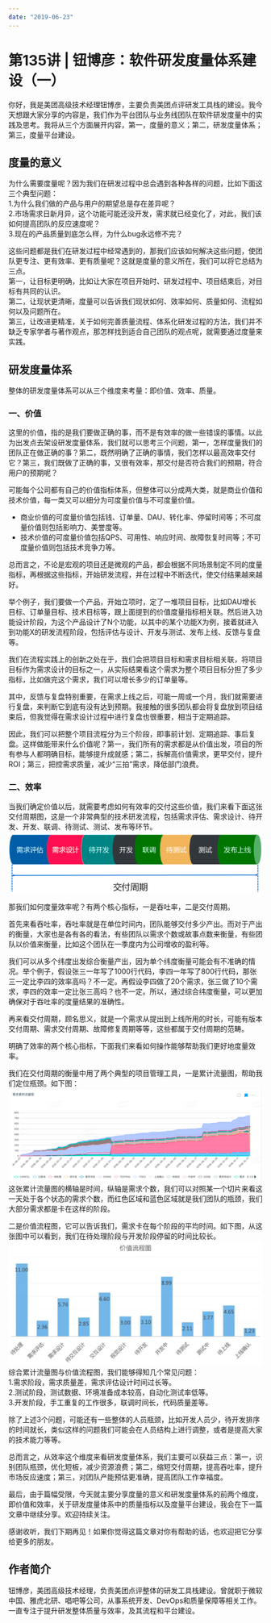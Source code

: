 ```yaml
---
date: "2019-06-23"
---  
```

      
# 第135讲 | 钮博彦：软件研发度量体系建设（一）
你好，我是美团高级技术经理钮博彦，主要负责美团点评研发工具栈的建设。我今天想跟大家分享的内容是，我们作为平台团队与业务线团队在软件研发度量中的实践及思考。我将从三个方面展开内容，第一，度量的意义；第二，研发度量体系；第三，度量平台建设。

## 度量的意义

为什么需要度量呢？因为我们在研发过程中总会遇到各种各样的问题，比如下面这三个典型问题：  
1.为什么我们做的产品与用户的期望总是存在差异呢？  
2.市场需求日新月异，这个功能可能还没开发，需求就已经变化了，对此，我们该如何提高团队的反应速度呢？  
3.现在的产品质量到底怎么样，为什么bug永远修不完？

这些问题都是我们在研发过程中经常遇到的，那我们应该如何解决这些问题，使团队更专注、更有效率、更有质量呢？这就是度量的意义所在，我们可以将它总结为三点。  
第一，让目标更明确，比如让大家在项目开始时、研发过程中、项目结束后，对目标有共同的认识。  
第二，让现状更清晰，度量可以告诉我们现状如何、效率如何、质量如何、流程如何以及问题所在。  
第三，让改进更精准，关于如何完善质量流程、体系化研发过程的方法，我们并不缺乏专家学者与著作观点，那怎样找到适合自己团队的观点呢，就需要通过度量来实践。

<!-- [[[read_end]]] -->

## 研发度量体系

整体的研发度量体系可以从三个维度来考量：即价值、效率、质量。

### 一、价值

这里的价值，指的是我们要做正确的事，而不是有效率的做一些错误的事情。以此为出发点去架设研发度量体系，我们就可以思考三个问题，第一，怎样度量我们的团队正在做正确的事？第二，既然明确了正确的事情，我们怎样以最高效率交付它？第三，我们既做了正确的事，又很有效率，那交付是否符合我们的预期，符合用户的预期呢？

可能每个公司都有自己的价值指标体系，但整体可以分成两大类，就是商业价值和技术价值，每一类又可以细分为可度量价值与不可度量价值。

* 商业价值的可度量价值包括钱、订单量、DAU、转化率、停留时间等；不可度量价值则包括影响力、美誉度等。
* 技术价值的可度量价值包括QPS、可用性、响应时间、故障恢复时间等；不可度量价值则包括技术竞争力等。

总而言之，不论是宏观的项目还是微观的产品，都会根据不同场景制定不同的度量指标，再根据这些指标，开始研发流程，并在过程中不断迭代，使交付结果越来越好。

举个例子，我们要做一个产品，开始立项时，定了一堆项目目标，比如DAU增长目标、订单量目标、技术目标等，跟上面提到的价值度量指标相关联。然后进入功能设计阶段，为这个产品设计了N个功能，以其中的某个功能X为例，接着就进入到功能X的研发流程阶段，包括评估与设计、开发与测试、发布上线、反馈与复盘等。

我们在流程实践上的创新之处在于，我们会把项目目标和需求目标相关联，将项目目标作为需求设计的目标之一，从实际结果看这个需求为整个项目目标分担了多少指标，比如做完这个需求，我们可以增长多少的订单量等。

其中，反馈与复盘特别重要，在需求上线之后，可能一周或一个月，我们就需要进行复盘，来判断它到底有没有达到预期。我接触的很多团队都会将复盘放到项目结束后，但我觉得在需求设计过程中进行复盘也很重要，相当于定期追踪。

因此，我们可以把整个项目流程分为三个阶段，即事前计划、定期追踪、事后复盘。这样做能带来什么价值呢？第一，我们所有的需求都是从价值出发，项目的所有参与人都明确目标，能够提升成就感；第二，拆解高价值需求，更早交付，提升ROI；第三，把控需求质量，减少“三拍”需求，降低部门浪费。

### 二、效率

当我们确定价值以后，就需要考虑如何有效率的交付这些价值，我们来看下面这张交付周期图，这是一个非常典型的技术研发流程，包括需求评估、需求设计、待开发、开发、联调、待测试、测试、发布等环节。  
![](./httpsstatic001geekbangorgresourceimagedee1deaae8693ed6b2b870df93ad4dd7d7e1.jpg)

那我们如何度量效率呢？有两个核心指标，一是吞吐率，二是交付周期。

首先来看吞吐率，吞吐率就是在单位时间内，团队能够交付多少产出。而对于产出的衡量，大家也是各有各的看法，有些团队以需求个数或故事点数来衡量，有些团队以价值来衡量，比如这个团队在一季度内为公司增收的盈利等。

我们可以从多个纬度出发综合衡量产出，因为单个纬度衡量可能会有不准确的情况。举个例子，假设张三一年写了1000行代码，李四一年写了800行代码，那张三一定比李四的效率高吗？不一定。再假设李四做了20个需求，张三做了10个需求，李四的效率一定比张三高吗？也不一定。所以，通过综合纬度衡量，可以更加确保对于吞吐率的度量结果的准确性。

再来看交付周期，顾名思义，就是一个需求从提出到上线所用的时长，可能有版本交付周期、需求交付周期、故障修复周期等等，这些都属于交付周期的范畴。

明确了效率的两个核心指标，下面我们来看如何操作能够帮助我们更好地度量效率。

我们在交付周期的衡量中用了两个典型的项目管理工具，一是累计流量图，帮助我们定位瓶颈。如下图：  
![](./httpsstatic001geekbangorgresourceimaged14bd1dbe5f52d80b1f962dc3ceccc76884b.jpg)  
这张累计流量图的横轴是时间，纵轴是需求个数，我们可以对照某一个切片来看这一天处于各个状态的需求个数，而红色区域和蓝色区域就是我们团队的瓶颈，我们大部分需求都是卡在这样的阶段。

二是价值流程图，它可以告诉我们，需求卡在每个阶段的平均时间。如下图，从这张图中可以看到，我们在待处理阶段与开发阶段停留的时间比较长。  
![](./httpsstatic001geekbangorgresourceimagefc53fcd30c03819eea743840d2858382f053.jpg)  
综合累计流量图与价值流程图，我们能够得知几个常见问题：  
1.需求阶段，需求质量差，需求评估设计时间过长等。  
2.测试阶段，测试数据、环境准备成本较高，自动化测试率低等。  
3.开发阶段，手工重复的工作很多，联调时间长，代码质量差等。

除了上述3个问题，可能还有一些整体的人员瓶颈，比如开发人员少，待开发排序的时间就长，类似这样的问题我们可能会在人员结构上进行调整，或者是提高大家的技术能力等等。

总而言之，从效率这个维度来看研发度量体系，我们主要可以获益三点：第一，识别团队瓶颈，优化短板，减少资源浪费；第二，缩短交付周期，提高吞吐率，提升市场反应速度；第三，对团队产能预估更准确，提高团队工作幸福度。

最后，由于篇幅受限，今天就主要分享度量的意义和研发度量体系的前两个维度，即价值和效率，关于研发度量体系中的质量指标以及度量平台建设，我会在下一篇文章中继续分享。欢迎持续关注。

感谢收听，我们下期再见！如果你觉得这篇文章对你有帮助的话，也欢迎把它分享给更多的朋友。

## 作者简介

钮博彦，美团高级技术经理，负责美团点评整体的研发工具栈建设。曾就职于微软中国、雅虎北研、唱吧等公司，从事系统开发、DevOps和质量保障等相关工作。一直专注于提升研发整体质量与效率，及其流程和平台建设。